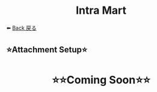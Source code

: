 <h1 align="center">Intra Mart</h1>

⬅️
[Back 戻る](../README.md)


<h2 align="left">⭐Attachment Setup⭐</h2>



<h1 align="center">⭐⭐Coming Soon⭐⭐</h1>